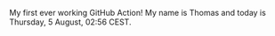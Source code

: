 My first ever working GitHub Action!
My name is Thomas and today is Thursday, 5 August, 02:56 CEST. 
